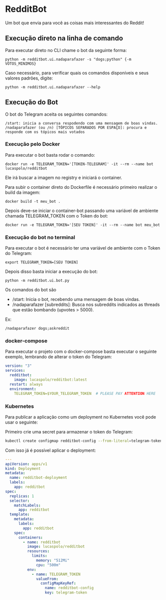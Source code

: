 # RedditBot

Um bot que envia para você as coisas mais interessantes do Reddit!

## Execução direto na linha de comando

Para executar direto no CLI chame o bot da seguinte forma:

`python -m redditbot.ui.nadaparafazer -s "dogs;python" {-m VOTOS_MINIMOS}`

Caso necessário, para verificar quais os comandos disponíveis e seus valores padrões, digite:

`python -m redditbot.ui.nadaparafazer --help`

## Execução do Bot

O bot do Telegram aceita os seguintes comandos:

```
/start: inicia a conversa respodendo com uma mensagem de boas vindas.
/nadaparafazer (ou /n) [TÓPICOS SEPARADOS POR ESPAÇO]: procura e responde com os tópicos mais votados
```

### Execução pelo Docker

Para executar o bot basta rodar o comando:
 
`docker run -e TELEGRAM_TOKEN='[TOKEN-TELEGRAM]' -it --rm --name bot lucaspolo/redditbot`
 
Ele irá buscar a imagem no registry e iniciará o container.
 
Para subir o container direto do Dockerfile é necessário primeiro realizar o build da imagem:
 
`docker build -t meu_bot .`
 
Depois deve-se iniciar o container-bot passando uma variável de ambiente chamada TELEGRAM_TOKEN com o Token do bot:
 
`docker run -e TELEGRAM_TOKEN='[SEU TOKEN]' -it --rm --name bot meu_bot`
 
### Execução do bot no terminal

Para executar o bot é necessário ter uma variável de ambiente com o Token do Telegram:

`export TELEGRAM_TOKEN=[SEU TOKEN]`

Depois disso basta iniciar a execução do bot:

`python -m redditbot.ui.bot.py`

Os comandos do bot são 

- /start: Inicia o bot, recebendo uma mensagem de boas vindas.
- /nadaparafazer [subreddits]: Busca nos subreddits indicados as threads que estão bombando (upvotes > 5000).

Ex:

`/nadaparafazer dogs;askreddit`


### docker-compose

Para executar o projeto com o docker-compose basta executar o seguinte exemplo, lembrando de alterar o token do Telegram:

```yaml
version: "3"
services:
  redditbot:
  	image: lucaspolo/redditbot:latest
  restart: always
  environment:
  	TELEGRAM_TOKEN=$YOUR_TELEGRAM_TOKEN  # PLEASE PAY ATTENTION HERE
```

### Kubernetes

Para publicar a aplicação como um deployment no Kubernetes você pode usar o seguinte:

Primeiro crie uma secret para armazenar o token do Telegram:

```bash
kubectl create configmap redditbot-config --from-literal=telegram-token=$TELEGRAM_TOKEN
```

Com isso já é possível aplicar o deployment:

```yaml
---
apiVersion: apps/v1
kind: Deployment
metadata:
  name: redditbot-deployment
  labels:
    app: redditbot
spec:
  replicas: 1
  selector:
    matchLabels:
      app: redditbot
  template:
    metadata:
      labels:
        app: redditbot
    spec:
      containers:
        - name: redditbot
          image: lucaspolo/redditbot
          resources:
            limits:
              memory: "512Mi"
              cpu: "500m"
          env:
            - name: TELEGRAM_TOKEN
              valueFrom:
                configMapKeyRef:
                  name: redditbot-config
                  key: telegram-token
```
